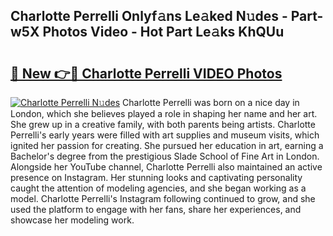 ## Charlotte Perrelli Onlyf𝚊ns Le𝚊ked N𝚞des - Part-w5X Photos Video - Hot Part Le𝚊ks KhQUu

# <h2><a href="http://ab83021.deff.icu/?id=Charlotte+Perrelli">🔗 New 👉🔴 Charlotte Perrelli VIDEO Photos</a></h2>

[![Charlotte Perrelli N𝚞des](https://i.imgur.com/rIISA9y.gif)](http://ab83021.deff.icu/?id=Charlotte+Perrelli)
Charlotte Perrelli was born on a nice day in London, which she believes played a role in shaping her name and her art. She grew up in a creative family, with both parents being artists. Charlotte Perrelli's early years were filled with art supplies and museum visits, which ignited her passion for creating. She pursued her education in art, earning a Bachelor's degree from the prestigious Slade School of Fine Art in London. Alongside her YouTube channel, Charlotte Perrelli also maintained an active presence on Instagram. Her stunning looks and captivating personality caught the attention of modeling agencies, and she began working as a model. Charlotte Perrelli's Instagram following continued to grow, and she used the platform to engage with her fans, share her experiences, and showcase her modeling work.
